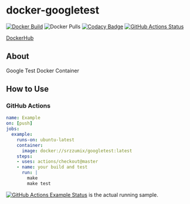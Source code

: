 # docker-googletest

[![Docker Build](https://github.com/srz-zumix/docker-googletest/actions/workflows/docker-build.yml/badge.svg)](https://github.com/srz-zumix/docker-googletest/actions/workflows/docker-build.yml)
![Docker Pulls](https://img.shields.io/docker/pulls/srzzumix/googletest)
[![Codacy Badge](https://api.codacy.com/project/badge/Grade/e44a06fa5dfa4b35bc457714a4e1161a)](https://app.codacy.com/app/srz-zumix/docker-googletest?utm_source=github.com&utm_medium=referral&utm_content=srz-zumix/docker-googletest&utm_campaign=Badge_Grade_Dashboard)
[![GitHub Actions Status](https://github.com/srz-zumix/docker-googletest/workflows/Example/badge.svg?branch=master)](https://github.com/srz-zumix/docker-googletest/actions)

<!-- [![Docker Cloud Build Status](https://img.shields.io/docker/cloud/build/srzzumix/googletest)](https://hub.docker.com/r/srzzumix/googletest/) -->

[DockerHub](https://hub.docker.com/r/srzzumix/googletest/)

## About

Google Test Docker Container

## How to Use

### GitHub Actions

```yml
name: Example
on: [push]
jobs:
  example:
    runs-on: ubuntu-latest
    container:
      image: docker://srzzumix/googletest:latest
    steps:
    - uses: actions/checkout@master
    - name: your build and test
      run: |
        make
        make test
```

[![GitHub Actions Example Status](https://github.com/srz-zumix/docker-googletest/workflows/Example/badge.svg?branch=master)](https://github.com/srz-zumix/docker-googletest/actions)
 is the actual running sample.
